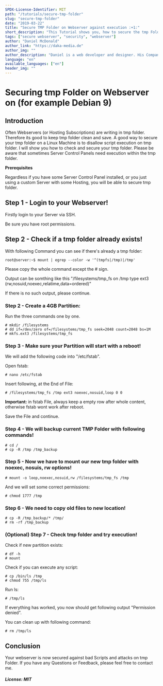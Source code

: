 ```yaml
---
SPDX-License-Identifier: MIT
path: "/tutorials/secure-tmp-folder"
slug: "secure-tmp-folder"
date: "2019-03-22"
title: "Secure TMP Folder on Webserver against execution :+1:"
short_description: "This Tutorial shows you, how to secure the tmp Folder within a Webserver, against script execution"
tags: ["secure webserver", "security", "webserver"]
author: "Daniel McDonald"
author_link: "https://daka-media.de"
author_img: ""
author_description: "Daniel is a web developer and designer. His Company was founded in 2013"
language: "en"
available_languages: ["en"]
header_img: ""
---
```


<!-- This where the actual tutorial begins, with the title: -->

# Securing tmp Folder on Webserver on (for example Debian 9)

## Introduction

Often Webservers (or Hosting Subscriptions) are writing in tmp folder. Therefore its good to keep tmp folder clean and save. A good way to secure your tmp folder on a Linux Machine is to disallow script execution on tmp folder. I will show you how to check and secure your tmp folder. Please be aware that sometimes Server Control Panels need execution within the tmp folder.

**Prerequisites**

Regardless if you have some Server Control Panel installed, or you just using a custom Server with some Hosting, you will be able to secure tmp folder.

## Step 1 - Login to your Webserver!

Firstly login to your Server via SSH.

Be sure you have root permissions. 


## Step 2 - Check if a tmp folder already exists!

With following Command you can see if there's already a tmp folder:

```console
root@server:~$ mount | egrep --color -w '^(tmpfs|/tmp)|/tmp'
```
Please copy the whole command except the # sign.

Output can be somthing like this "/filesystems/tmp_fs on /tmp type ext3 (rw,nosuid,noexec,relatime,data=ordered)"

If there is no such output, please continue. 

### Step 2 - Create a 4GB Partition:

Run the three commands one by one.

```console
# mkdir /filesystems
# dd if=/dev/zero of=/filesystems/tmp_fs seek=2048 count=2048 bs=1M
# mkfs.ext3 /filesystems/tmp_fs

```

### Step 3 - Make sure your Partition will start with a reboot!

We will add the following code into "/etc/fstab".

Open fstab:

```console
# nano /etc/fstab

```

Insert following, at the End of File:

```console
# /filesystems/tmp_fs /tmp ext3 noexec,nosuid,loop 0 0

```
**Important:** in fstab File, always keep a empty row after whole content, otherwise fstab wont work after reboot. 

Save the File and continue.

### Step 4 - We will backup current TMP Folder with following commands!

```console
# cd /
# cp -R /tmp /tmp_backup
```

### Step 5 - Now we have to mount our new tmp folder with noexec, nosuis, rw options!

```console
# mount -o loop,noexec,nosuid,rw /filesystems/tmp_fs /tmp
```

And we will set some correct permissions:

```console
# chmod 1777 /tmp
```

### Step 6 - We need to copy old files to new location!

```console
# cp -R /tmp_backup/* /tmp/
# rm -rf /tmp_backup
```




### (Optional) Step 7 - Check tmp folder and try execution!

Check if new partition exists:

```console
# df -h
# mount
```

Check if you can execute any script: 

```console
# cp /bin/ls /tmp
# chmod 755 /tmp/ls
```

Run ls:

```console
# /tmp/ls
```

If everything has worked, you now should get following output "Permission denied".

You can clean up with following command: 

```console
# rm /tmp/ls
```

## Conclusion

Your webserver is now secured against bad Scripts and attacks on tmp Folder. If you have any Questions or Feedback, please feel free to contact me.


##### License: MIT

<!---

Contributors's Certificate of Origin

By making a contribution to this project, I certify that:

(a) The contribution was created in whole or in part by me and I have
    the right to submit it under the license indicated in the file; or

(b) The contribution is based upon previous work that, to the best of my
    knowledge, is covered under an appropriate license and I have the
    right under that license to submit that work with modifications,
    whether created in whole or in part by me, under the same license
    (unless I am permitted to submit under a different license), as
    indicated in the file; or

(c) The contribution was provided directly to me by some other person
    who certified (a), (b) or (c) and I have not modified it.

(d) I understand and agree that this project and the contribution are
    public and that a record of the contribution (including all personal
    information I submit with it, including my sign-off) is maintained
    indefinitely and may be redistributed consistent with this project
    or the license(s) involved.

Signed-off-by: Daniel McDonald - mail@danielmcdonald.de

-->

